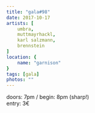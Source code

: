 ```yaml
---
title: "gala#98"
date: 2017-10-17
artists: [
    umbra,
    muttmayrhackl,
    karl salzmann,
    brennstein
]
location: {
    name: "garnison"
}
tags: [gala]
photos: ""
---
```

doors: 7pm / begin: 8pm (sharp!)  
entry: 3€

